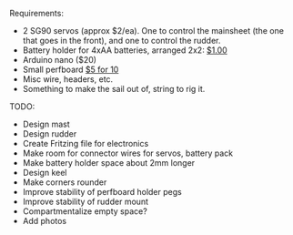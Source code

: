 Requirements:

* 2 SG90 servos (approx $2/ea). One to control the mainsheet (the one that goes in the front), and one to control the rudder.
* Battery holder for 4xAA batteries, arranged 2x2: [$1.00](http://www.robotshop.com/en/battery-holder-4xaa-cube.html)
* Arduino nano ($20)
* Small perfboard [$5 for 10](https://www.adafruit.com/product/2670)
* Misc wire, headers, etc.
* Something to make the sail out of, string to rig it.

TODO:
* Design mast
* Design rudder
* Create Fritzing file for electronics
* Make room for connector wires for servos, battery pack
* Make battery holder space about 2mm longer
* Design keel
* Make corners rounder
* Improve stability of perfboard holder pegs
* Improve stability of rudder mount
* Compartmentalize empty space?
* Add photos
